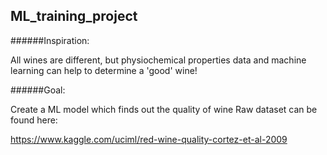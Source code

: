 ## ML_training_project

######Inspiration:

All wines are different, but physiochemical properties data and machine learning can help to determine a 'good' wine!

######Goal:

Create a ML model which finds out the quality of wine
Raw dataset can be found here:

https://www.kaggle.com/uciml/red-wine-quality-cortez-et-al-2009

